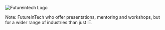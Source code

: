 ![Futureintech Logo](images/ggd-gatherworkshops.025.jpg)

Note:
FutureInTech who offer presentations, mentoring and workshops, but for a wider range of industries than just IT.